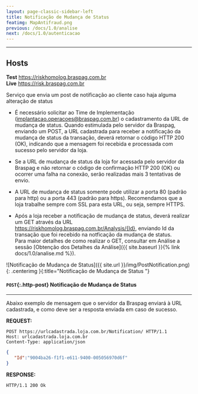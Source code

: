 ```yaml
---
layout: page-classic-sidebar-left
title: Notificação de Mudança de Status
featimg: MapAntifraud.png
previous: /docs/1.0/analise
next: /docs/1.0/autenticacao
---
```

---

## Hosts

**Test** https://riskhomolog.braspag.com.br  
**Live** https://risk.braspag.com.br

Serviço que envia um post de notificação ao cliente caso haja alguma alteração de status

* É necessário solicitar ao Time de Implementação ([implantacao.operacoes@braspag.com.br](mailto:implantacao.operacoes@braspag.com.br)) o cadastramento da URL de mudança de status.
Quando estimulada pelo servidor da Braspag, enviando um POST, a URL cadastrada para receber a notificação da mudança de status da transação, deverá retornar o código HTTP 200 (OK), indicando que a mensagem foi recebida e processada com sucesso pelo servidor da loja.  

* Se a URL de mudança de status da loja for acessada pelo servidor da Braspag e não retornar o código de confirmação HTTP 200 (OK) ou ocorrer uma falha na conexão, serão realizadas mais 3 tentativas de envio.  

* A URL de mudança de status somente pode utilizar a porta 80 (padrão para http) ou a porta 443 (padrão para https). Recomendamos que a loja trabalhe sempre com SSL para esta URL, ou seja, sempre HTTPS.  

* Após a loja receber a notificação de mudança de status, deverá realizar um GET através da URL https://riskhomolog.braspag.com.br/Analysis/{Id}, enviando Id da transação que foi recebido na notficação da mudança de status.  
Para maior detalhes de como realizar o GET, consultar em Análise a sessão [Obtenção dos Detalhes da Análise]({{ site.baseurl }}{% link docs/1.0/analise.md %}).

![Notificação de Mudança de Status]({{ site.url }}/img/PostNotification.png){: .centerimg }{:title="Notificação de Mudança de Status "}

#### `POST`{:.http-post} Notificação de Mudança de Status 
----------------------------------------------
Abaixo exemplo de mensagem que o servidor da Braspag enviará à URL cadastrada, e como deve ser a resposta enviada em caso de sucesso.


**REQUEST:**  

``` http
POST https://urlcadastrada.loja.com.br/Notification/ HTTP/1.1
Host: urlcadastrada.loja.com.br
Content-Type: application/json
```

``` json
{  
   "Id":"9004ba26-f1f1-e611-9400-005056970d6f"
}​​​
```

**RESPONSE:**  

``` http
HTTP/1.1 200 Ok
```